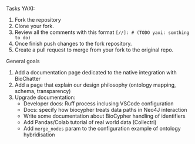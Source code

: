 Tasks YAXI:

1. Fork the repository
2. Clone your fork.
3. Review all the comments with this format `[//]: # (TODO yaxi: somthing to do)`
4. Once finish push changes to the fork repository.
5. Create a pull request to merge from your fork to the original repo.


General goals

1. Add a documentation page dedicated to the native integration with BioChatter 
2. Add a page that explain our design philosophy (ontology mapping, schema, transparency)
3. Upgrade documentation:
	- Developer docs: Ruff process inclusing VSCode configuration
	- Docs: specify how biocypher treats data paths in Neo4J interaction
	- Write some documentation about BioCypher handling of identifiers
	- Add Pandas/Colab tutorial of real world data (Collectri)
	- Add `merge_nodes` param to the configuration example of ontology hybridisation